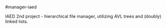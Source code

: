 #manager-iaed

IAED 2nd project - hierarchical file manager, utilizing AVL trees and (doubly) linked lists.